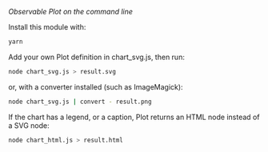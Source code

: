 *Observable Plot on the command line*

Install this module with:
~~~bash
yarn
~~~

Add your own Plot definition in chart_svg.js, then run:

~~~bash
node chart_svg.js > result.svg
~~~

or, with a converter installed (such as ImageMagick):
~~~bash
node chart_svg.js | convert - result.png
~~~

If the chart has a legend, or a caption, Plot returns an HTML node instead of a SVG node:
~~~bash
node chart_html.js > result.html
~~~

